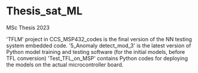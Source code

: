 # Thesis_sat_ML
MSc Thesis 2023

'TFLM' project in CCS_MSP432_codes is the final version of the NN testing system embedded code.
'5_Anomaly detect_mod_3' is the latest version of Python model training and testing software (for the initial models, before TFL conversion)
'Test_TFL_on_MSP' contains Python codes for deploying the models on the actual microcontroller board.

